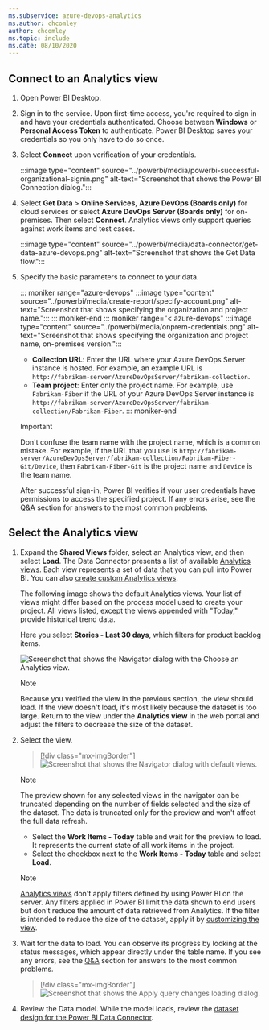```yaml
---
ms.subservice: azure-devops-analytics
ms.author: chcomley
author: chcomley
ms.topic: include
ms.date: 08/10/2020
---
```



## Connect to an Analytics view 

1. Open Power BI Desktop.
1. Sign in to the service. Upon first-time access, you're required to sign in and have your credentials authenticated. Choose between **Windows** or **Personal Access Token** to authenticate. Power BI Desktop saves your credentials so you only have to do so once.
1. Select **Connect** upon verification of your credentials.

   :::image type="content" source="../powerbi/media/powerbi-successful-organizational-signin.png" alt-text="Screenshot that shows the Power BI Connection dialog.":::

1. Select **Get Data** > **Online Services**, **Azure DevOps (Boards only)** for cloud services or select **Azure DevOps Server (Boards only)** for on-premises. Then select **Connect**. Analytics views only support queries against work items and test cases.

   :::image type="content" source="../powerbi/media/data-connector/get-data-azure-devops.png" alt-text="Screenshot that shows the Get Data flow.":::

1. Specify the basic parameters to connect to your data.

	::: moniker range="azure-devops"
	:::image type="content" source="../powerbi/media/create-report/specify-account.png" alt-text="Screenshot that shows specifying the organization and project name.":::
	::: moniker-end
	::: moniker range="< azure-devops"
	:::image type="content" source="../powerbi/media/onprem-credentials.png" alt-text="Screenshot that shows specifying the organization and project name, on-premises version.":::
	- **Collection URL**: Enter the URL where your Azure DevOps Server instance is hosted. For example, an example URL is `http://fabrikam-server/AzureDevOpsServer/fabrikam-collection`.
	- **Team project**: Enter only the project name. For example, use `Fabrikam-Fiber` if the URL of your Azure DevOps Server instance is `http://fabrikam-server/AzureDevOpsServer/fabrikam-collection/Fabrikam-Fiber`.
	::: moniker-end

     > [!IMPORTANT]
     > Don't confuse the team name with the project name, which is a common mistake. For example, if the URL that you use is `http://fabrikam-server/AzureDevOpsServer/fabrikam-collection/Fabrikam-Fiber-Git/Device`, then `Fabrikam-Fiber-Git` is the project name and `Device` is the team name.

	After successful sign-in, Power BI verifies if your user credentials have permissions to access the specified project. If any errors arise, see the [Q&A](../powerbi/data-connector-connect.md#q-a) section for answers to the most common problems.

## Select the Analytics view

1. Expand the **Shared Views** folder, select an Analytics view, and then select **Load**. The Data Connector presents a list of available [Analytics views](../powerbi/what-are-analytics-views.md). Each view represents a set of data that you can pull into Power BI. You can also [create custom Analytics views](../powerbi/analytics-views-create.md).

	The following image shows the default Analytics views. Your list of views might differ based on the process model used to create your project. All views listed, except the views appended with "Today," provide historical trend data.

	Here you select **Stories - Last 30 days**, which filters for product backlog items.

	![Screenshot that shows the Navigator dialog with the Choose an Analytics view.](/azure/devops/report/powerbi/media/create-report/choose-view.png)

	> [!NOTE]
	> Because you verified the view in the previous section, the view should load. If the view doesn't load, it's most likely because the dataset is too large. Return to the view under the **Analytics view** in the web portal and adjust the filters to decrease the size of the dataset.

1. Select the view.

	> [!div class="mx-imgBorder"]
	> ![Screenshot that shows the Navigator dialog with default views.](/azure/devops/report/powerbi/media/default-views/navigator-dialog-default-views.png)

	> [!NOTE]
	> The preview shown for any selected views in the navigator can be truncated depending on the number of fields selected and the size of the dataset. The data is truncated only for the preview and won't affect the full data refresh.

	- Select the **Work Items - Today** table and wait for the preview to load.
	It represents the current state of all work items in the project.
	- Select the checkbox next to the **Work Items - Today** table and select **Load**.

	> [!NOTE]
	> [Analytics views](../powerbi/what-are-analytics-views.md) don't apply filters defined by using Power BI on the server. Any filters applied in Power BI limit the data shown to end users but don't reduce the amount of data retrieved from Analytics. If the filter is intended to reduce the size of the dataset, apply it by [customizing the view](../powerbi/analytics-views-create.md).

1. Wait for the data to load. You can observe its progress by looking at the status messages, which appear directly under the table name. If you see any errors, see the [Q&A](../powerbi/data-connector-connect.md#q-a) section for answers to the most common problems.

	> [!div class="mx-imgBorder"]
	> ![Screenshot that shows the Apply query changes loading dialog.](/azure/devops/report/powerbi/media/power-bi-data-loading-onprem.png)

1. Review the Data model. While the model loads, review the [dataset design for the Power BI Data Connector](../powerbi/data-connector-dataset.md).
